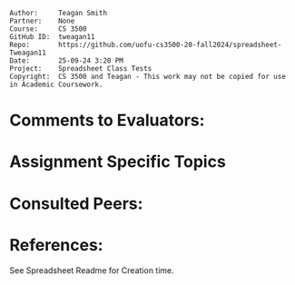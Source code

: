 ```
Author:     Teagan Smith
Partner:    None
Course:     CS 3500
GitHub ID:  tweagan11
Repo:       https://github.com/uofu-cs3500-20-fall2024/spreadsheet-Tweagan11 
Date:       25-09-24 3:20 PM
Project:    Spreadsheet Class Tests
Copyright:  CS 3500 and Teagan - This work may not be copied for use in Academic Coursework.
```

# Comments to Evaluators:



# Assignment Specific Topics


# Consulted Peers:


# References:

 
See Spreadsheet Readme for Creation time.